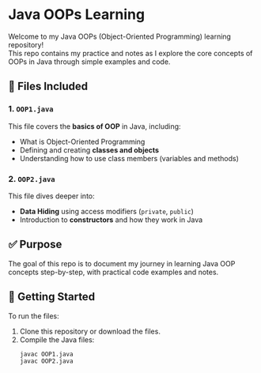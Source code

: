 # Java OOPs Learning

Welcome to my Java OOPs (Object-Oriented Programming) learning repository!  
This repo contains my practice and notes as I explore the core concepts of OOPs in Java through simple examples and code.

## 📁 Files Included

### 1. `OOP1.java`
This file covers the **basics of OOP** in Java, including:
- What is Object-Oriented Programming
- Defining and creating **classes and objects**
- Understanding how to use class members (variables and methods)

### 2. `OOP2.java`
This file dives deeper into:
- **Data Hiding** using access modifiers (`private`, `public`)
- Introduction to **constructors** and how they work in Java

## ✅ Purpose
The goal of this repo is to document my journey in learning Java OOP concepts step-by-step, with practical code examples and notes.

## 🚀 Getting Started
To run the files:
1. Clone this repository or download the files.
2. Compile the Java files:
   ```bash
   javac OOP1.java
   javac OOP2.java
